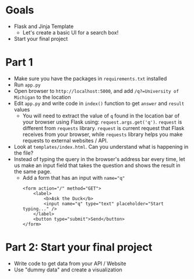 # Goals
- Flask and Jinja Template
    - Let's create a basic UI for a search box!
- Start your final project

# Part 1
- Make sure you have the packages in `requirements.txt` installed
- Run `app.py`
- Open browser to `http://localhost:5000`, and add `/q?=University of Michigan` to the location
- Edit `app.py` and write code in `index()` function to get `answer` and `result` values
    - You will need to extract the value of `q` found in the location bar of your browser using Flask using: `request.args.get('q')`. `request` is different from `requests` library. `request` is current request that Flask receives from your browser, while `requests` library helps you make requests to external websites / API.
- Look at `templates/index.html`. Can you understand what is happening in the file?
- Instead of typing the query in the browser's address bar every time, let us make an input field that takes the question and shows the result in the same page.
    - Add a form that has an input with `name="q"`
      ```
      <form action="/" method="GET">
          <label>
              <b>Ask the Duck</b>
              <input name="q" type="text" placeholder="Start typing..." />
          </label>
          <button type="submit">Send</button>
      </form>
      ```

# Part 2: Start your final project
- Write code to get data from your API / Website
- Use "dummy data" and create a visualization
